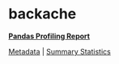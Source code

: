 # backache

[**Pandas Profiling Report**](https://epistasislab.github.io/penn-ml-benchmarks/profile/backache.html)

[Metadata](metadata.yaml) | [Summary Statistics](summary_stats.tsv)
